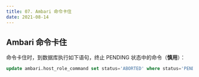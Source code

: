 ```yaml
---
title: 07. Ambari 命令卡住
date: 2021-08-14
---
```


## Ambari 命令卡住

命令卡住时，到数据库执行如下语句，终止 PENDING 状态中的命令（**慎用**）：

```sql
update ambari.host_role_command set status='ABORTED' where status='PENDING';
```

